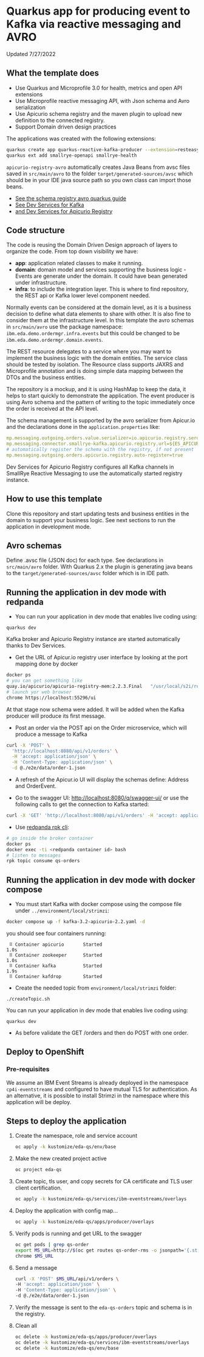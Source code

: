 # Quarkus app for producing event to Kafka via reactive messaging and AVRO

Updated 7/27/2022
## What the template does

* Use Quarkus and Microprofile 3.0 for health, metrics and open API extensions
* Use Microprofile reactive messaging API, with Json schema and Avro serialization
* Use Apicurio schema registry and the maven plugin to upload new definition to the connected registry.
* Support Domain driven design practices

The applications was created with the following extensions:

```sh
quarkus create app quarkus-reactive-kafka-producer --extension=resteasy-reactive-jackson,smallrye-reactive-messaging-kafka,apicurio-registry-avro,openshift
quarkus ext add smallrye-openapi smallrye-health  
```

`apicurio-registry-avro` automatically creates Java Beans from avsc files saved in `src/main/avro` to the folder `target/generated-sources/avsc` which should be in your IDE java source path so you own class  can import those beans.

* [See the schema registry avro quarkus guide](https://quarkus.io/guides/kafka-schema-registry-avro)
* [See Dev Services for Kafka](https://quarkus.io/guides/kafka-dev-services)
* [and Dev Services for Apicurio Registry](https://quarkus.io/guides/apicurio-registry-dev-services)

## Code structure

The code is reusing the Domain Driven Design approach of layers to organize the code. From top down visibility we have:

* **app**: application related classes to make it running.
* **domain**: domain model and services supporting the business logic - Events are generate under the domain. It could have bean generated under infrastructure.
* **infra**: to include the integration layer. This is where to find repository, the REST api or Kafka lower level component needed.

Normally events can be considered at the domain level, as it is a business decision to 
define what data elements to share with other. It is also fine to consider them at the 
infrastructure level. In this template the avro schemas in `src/main/avro` use the package 
namespace: `ibm.eda.demo.ordermgr.infra.events` but this could be changed to 
be `ibm.eda.demo.ordermgr.domain.events`.

The REST resource delegates to a service where you may want to implement the business logic
 with the domain entities. The service class should be tested by isolation. 
The Resource class supports JAXRS and Microprofile annotation and is doing simple data mapping between the DTOs and the business entities.

The repository is a mockup, and it is using HashMap to keep the data, it helps to start 
quickly to demonstrate the application. The event producer is using Avro schema and 
the pattern of writing to the topic immediately once the order is received at the API level.

The schema management is supported by the avro serializer from Apicur.io and the declarations done in the `application.properties` like:

```yaml
mp.messaging.outgoing.orders.value.serializer=io.apicurio.registry.serde.avro.AvroKafkaSerializer
mp.messaging.connector.smallrye-kafka.apicurio.registry.url=${ES_APICURIO_URL}
# automatically register the schema with the registry, if not present
mp.messaging.outgoing.orders.apicurio.registry.auto-register=true
```

Dev Services for Apicurio Registry configures all Kafka channels in SmallRye Reactive Messaging to use the automatically started registry instance.

## How to use this template

Clone this repository and start updating tests and business entities in the domain to support
your business logic. See next sections to run the application in development mode.

## Avro schemas

Define .avsc file (JSON doc) for each type. See declarations in `src/main/avro` folder. With Quarkus 2.x the
plugin is generating java beans to the `target/generated-sources/avsc` folder which is in IDE path.

## Running the application in dev mode with redpanda

* You can run your application in dev mode that enables live coding using:

```shell script
quarkus dev
```

Kafka broker and Apicurio Registry instance are started automatically thanks to Dev Services. 

* Get the URL of Apicur.io registry user interface by looking at the port mapping done by docker 

```sh
docker ps
# you can get something like
quay.io/apicurio/apicurio-registry-mem:2.2.3.Final   "/usr/local/s2i/run"    8443/tcp, 8778/tcp, 9779/tcp, 0.0.0.0:55296->8080/tcp  ...
# launch yor web browser
chrome https://localhost:55296/ui
```

At that stage now schema were added. It will be added when the Kafka producer will produce its first message.

* Post an order via the POST api on the Order microservice, which will produce a message to Kafka

```sh
curl -X 'POST' \
  'http://localhost:8080/api/v1/orders' \
  -H 'accept: application/json' \
  -H 'Content-Type: application/json' \
  -d @./e2e/data/order-1.json
```

* A refresh of the Apicur.io UI will display the schemas define: Address and OrderEvent. 

* Go to the swagger UI: [http://localhost:8080/q/swagger-ui/](http://localhost:8080/q/swagger-ui/) or use
the following calls to get the connection to Kafka started:

```sh
curl -X 'GET' 'http://localhost:8080/api/v1/orders' -H 'accept: application/json'
```

* Use [redpanda rpk cli](https://vectorized.io/docs/rpk-commands/):

```sh
# go inside the broker container
docker ps 
docker exec -ti <redpanda container id> bash
# listen to messages
rpk topic consume qs-orders
```

## Running the application in dev mode with docker compose

* You must start Kafka with docker compose using the compose file under `../environment/local/strimzi`:

```sh
docker compose up -f kafka-3.2-apicurio-2.2.yaml -d
```

you should see four containers running:

```
 ⠿ Container apicurio       Started                                                                                                                     1.0s
 ⠿ Container zookeeper      Started                                                                                                                     1.0s
 ⠿ Container kafka          Started                                                                                                                     1.9s
 ⠿ Container kafdrop        Started  
```

* Create the needed topic from `environment/local/strimzi` folder:

```
./createTopic.sh
```

You can run your application in dev mode that enables live coding using:

```shell script
quarkus dev
```

* As before validate the GET /orders and then do POST with one order.


## Deploy to OpenShift

### Pre-requisites

We assume an IBM Event Streams is already deployed in the namespace `cp4i-eventstreams` and configured to have mutual TLS for authentication. As an alternative, it is possible to install Strimzi in the namespace where this application will be deploy.

## Steps to deploy the application

1. Create the namespace, role and service account

    ```sh
    oc apply -k kustomize/eda-qs/env/base
    ```

1. Make the new created project active

    ```sh
    oc project eda-qs
    ```

1. Create topic, tls user, and copy secrets for CA certificate and TLS user client certification.

    ```sh
    oc apply -k kustomize/eda-qs/services/ibm-eventstreams/overlays 
    ```

1. Deploy the application with config map...

    ```sh
    oc apply -k kustomize/eda-qs/apps/producer/overlays
    ```

1. Verify pods is running and get URL to the swagger

    ```sh
    oc get pods | grep qs-order
    export MS_URL=http://$(oc get routes qs-order-rms -o jsonpath='{.status.ingress[0].host}')
    chrome $MS_URL
    ```

1. Send a message

    ```sh
    curl -X 'POST' $MS_URL/api/v1/orders \
    -H 'accept: application/json' \
    -H 'Content-Type: application/json' \
    -d @./e2e/data/order-1.json
    ```

1. Verify the message is sent to the `eda-qs-orders` topic and schema is in the registry.

1. Clean all

    ```sh
    oc delete -k kustomize/eda-qs/apps/producer/overlays
    oc delete -k kustomize/eda-qs/services/ibm-eventstreams/overlays 
    oc delete -k kustomize/eda-qs/env/base
    ```